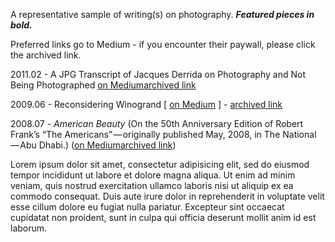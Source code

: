 A representative sample of writing(s) on photography. ***Featured pieces in bold.*** 

Preferred links go to Medium - if you encounter their paywall, please click the archived link.

2011.02 - A JPG Transcript of Jacques Derrida on Photography and Not Being Photographed [on Medium](https://medium.com/@whileseated/a-jpg-transcript-of-jacques-derrida-on-photography-and-not-being-photographed-64f22bbac06c)[archived link](2011_A-JPG-Transcript-of-Jacques-Derrida-on-Photography-and-Not-Being-Photographed.md)  

2009.06 - Reconsidering Winogrand [ [on Medium](https://medium.com/@whileseated/reconsidering-winogrand-5b4b22f977a2) ] - [archived link](2009_Reconsidering-Winogrand.md)  

2008.07 - *American Beauty* (On the 50th Anniversary Edition of Robert Frank’s “The Americans” — originally published May, 2008, in The National — Abu Dhabi.) ([on Medium](https://medium.com/@whileseated/american-beauty-23a49eb042cb)[archived link](2008_American-Beauty.md))

Lorem ipsum dolor sit amet, consectetur adipisicing elit, sed do eiusmod tempor incididunt ut labore et dolore magna aliqua. Ut enim ad minim veniam, quis nostrud exercitation ullamco laboris nisi ut aliquip ex ea commodo consequat. Duis aute irure dolor in reprehenderit in voluptate velit esse cillum dolore eu fugiat nulla pariatur. Excepteur sint occaecat cupidatat non proident, sunt in culpa qui officia deserunt mollit anim id est laborum.
